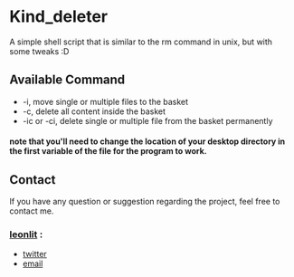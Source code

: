 # Kind_deleter
A simple shell script that is similar to the rm command in unix, but with some tweaks :D

## Available Command

 - -i, move single or multiple files to the basket
 - -c, delete all content inside the basket
 - -ic or -ci, delete single or multiple file from the basket permanently
 
#### note that you'll need to change the location of your desktop directory in the first variable of the file for the program to work.

## Contact
If you have any question or suggestion regarding the project, feel free to contact me.
### [leonlit](https://github.com/Leonlit) :
 - [twitter](https://twitter.com/leonlit)
 - [email](leonlit123@gmail.com)

